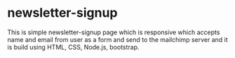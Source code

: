 # newsletter-signup

This is simple newsletter-signup page which is responsive which accepts name and email from user as a form and send to the mailchimp server and it is build using HTML, CSS, Node.js, bootstrap.
